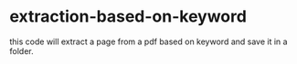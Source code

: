 # extraction-based-on-keyword
this code will extract a page from a pdf based on keyword and save it in a folder. 
